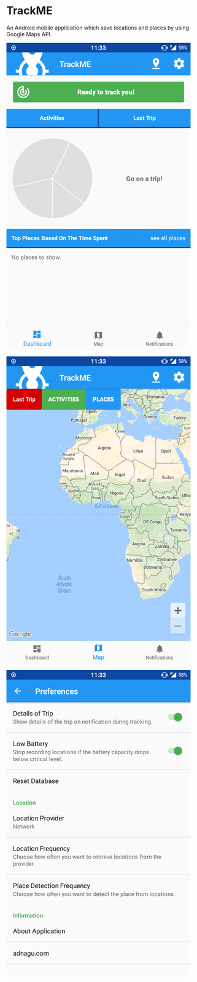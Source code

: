 # TrackME
An Android mobile application which save locations and places by using Google Maps API.

![Screenshot 1](https://github.com/wmramazan/TrackME/blob/master/device-2017-06-23-113321.png?raw=true)

![Screenshot 2](https://github.com/wmramazan/TrackME/blob/master/device-2017-06-23-113352.png?raw=true)

![Screenshot 3](https://github.com/wmramazan/TrackME/blob/master/device-2017-06-23-113402.png?raw=true)
